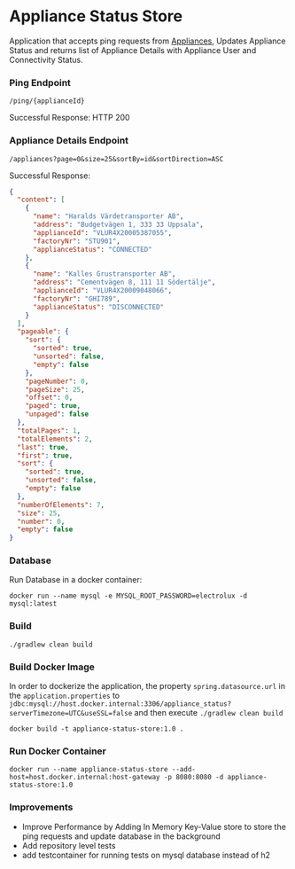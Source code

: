 # Appliance Status Store

Application that accepts ping requests from [Appliances](../Appliance/README.md), Updates Appliance
Status and returns list of Appliance Details with Appliance User and Connectivity Status.

### Ping Endpoint

    /ping/{applianceId}

Successful Response: HTTP 200

### Appliance Details Endpoint

    /appliances?page=0&size=25&sortBy=id&sortDirection=ASC

Successful Response:

```json
{
  "content": [
    {
      "name": "Haralds Värdetransporter AB",
      "address": "Budgetvägen 1, 333 33 Uppsala",
      "applianceId": "VLUR4X20005387055",
      "factoryNr": "STU901",
      "applianceStatus": "CONNECTED"
    },
    {
      "name": "Kalles Grustransporter AB",
      "address": "Cementvägen 8, 111 11 Södertälje",
      "applianceId": "VLUR4X20009048066",
      "factoryNr": "GHI789",
      "applianceStatus": "DISCONNECTED"
    }
  ],
  "pageable": {
    "sort": {
      "sorted": true,
      "unsorted": false,
      "empty": false
    },
    "pageNumber": 0,
    "pageSize": 25,
    "offset": 0,
    "paged": true,
    "unpaged": false
  },
  "totalPages": 1,
  "totalElements": 2,
  "last": true,
  "first": true,
  "sort": {
    "sorted": true,
    "unsorted": false,
    "empty": false
  },
  "numberOfElements": 7,
  "size": 25,
  "number": 0,
  "empty": false
}
```

### Database

Run Database in a docker container:

```docker run --name mysql -e MYSQL_ROOT_PASSWORD=electrolux -d mysql:latest```

### Build

```
./gradlew clean build
```

### Build Docker Image

In order to dockerize the application, the property ```spring.datasource.url``` in
the ```application.properties```
to ```jdbc:mysql://host.docker.internal:3306/appliance_status?serverTimezone=UTC&useSSL=false``` and
then execute ```./gradlew clean build```

```
docker build -t appliance-status-store:1.0 .
```

### Run Docker Container

```
docker run --name appliance-status-store --add-host=host.docker.internal:host-gateway -p 8080:8080 -d appliance-status-store:1.0
```

### Improvements

* Improve Performance by Adding In Memory Key-Value store to store the ping requests and update
  database in the background
* Add repository level tests
* add testcontainer for running tests on mysql database instead of h2